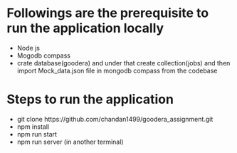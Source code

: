 # Followings are the prerequisite to run the application locally
  <ul>
     <li>Node js</li>
     <li>Mogodb compass</li>
     <li>crate database(goodera) and under that create collection(jobs) and then import Mock_data.json file in mongodb compass from the codebase</li>
  </ul>
  
  
# Steps to run the application
   <ul>
     <li>git clone https://github.com/chandan1499/goodera_assignment.git </li>
     <li>npm install</li>
     <li>npm run start</li>
     <li>npm run server (in another terminal)</li>
  </ul>
